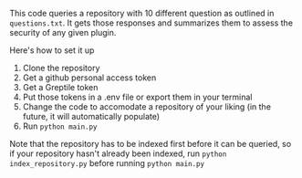 This code queries a repository with 10 different question as outlined in `questions.txt`. It gets those responses and summarizes them to assess the security of any given plugin. 

Here's how to set it up
1. Clone the repository
2. Get a github personal access token
3. Get a Greptile token
4. Put those tokens in a .env file or export them in your terminal
5. Change the code to accomodate a repository of your liking (in the future, it will automatically populate)
6. Run `python main.py`

Note that the repository has to be indexed first before it can be queried, so if your repository hasn't already been indexed, run `python index_repository.py` before running `python main.py`
